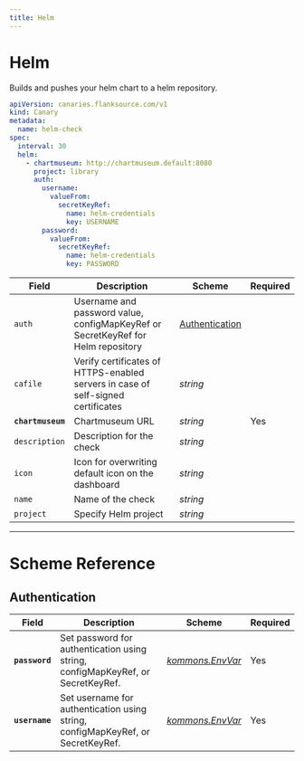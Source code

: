 ```yaml
---
title: Helm
---
```


# <Icon name="helm"/> Helm

Builds and pushes your helm chart to a helm repository.

```yaml
apiVersion: canaries.flanksource.com/v1
kind: Canary
metadata:
  name: helm-check
spec:
  interval: 30
  helm:
    - chartmuseum: http://chartmuseum.default:8080
      project: library
      auth:
        username:
          valueFrom:
            secretKeyRef:
              name: helm-credentials
              key: USERNAME
        password:
          valueFrom:
            secretKeyRef:
              name: helm-credentials
              key: PASSWORD

```

| Field | Description | Scheme | Required |
| ----- | ----------- | ------ | -------- |
| `auth` | Username and password value, configMapKeyRef or SecretKeyRef for Helm repository | [Authentication](../concepts/authentication.md) |  |
| `cafile` | Verify certificates of HTTPS-enabled servers in case of self-signed certificates | *string* |  |
| **`chartmuseum`** | Chartmuseum URL | *string* | Yes |
| `description` | Description for the check | *string* |  |
| `icon` | Icon for overwriting default icon on the dashboard | *string* |  |
| `name` | Name of the check | *string* |  |
| `project` | Specify Helm project | *string* |  |

---

# Scheme Reference

## Authentication

| Field | Description | Scheme | Required |
| ----- | ----------- | ------ | -------- |
| **`password`** | Set password for authentication using string, configMapKeyRef, or SecretKeyRef. | [*kommons.EnvVar*](https://pkg.go.dev/github.com/flanksource/kommons#EnvVar) | Yes |
| **`username`** | Set username for authentication using string, configMapKeyRef, or SecretKeyRef. | [*kommons.EnvVar*](https://pkg.go.dev/github.com/flanksource/kommons#EnvVar) | Yes |
